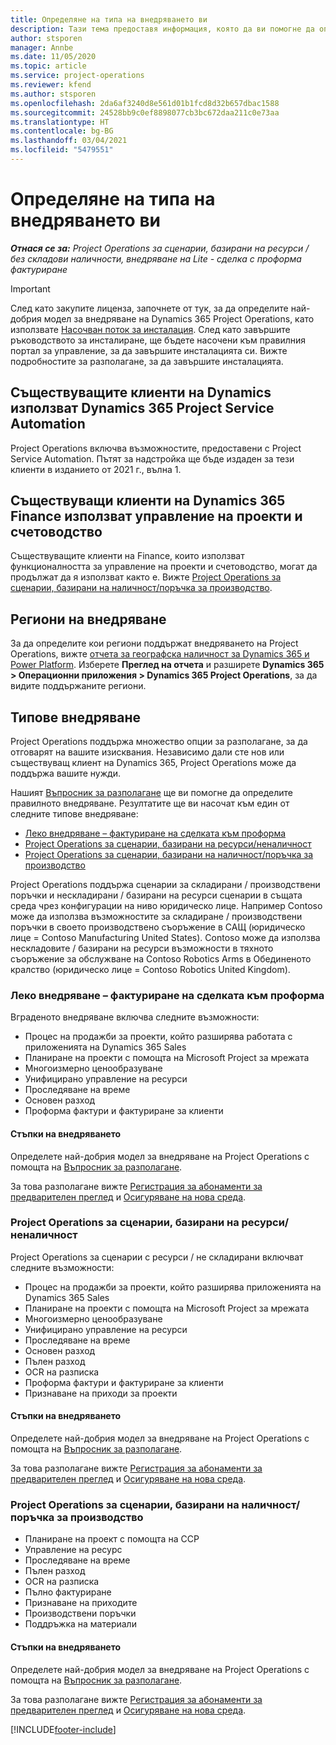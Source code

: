 ```yaml
---
title: Определяне на типа на внедряването ви
description: Тази тема предоставя информация, която да ви помогне да определите правилния тип на внедряване за Project Operations за фирмата си.
author: stsporen
manager: Annbe
ms.date: 11/05/2020
ms.topic: article
ms.service: project-operations
ms.reviewer: kfend
ms.author: stsporen
ms.openlocfilehash: 2da6af3240d8e561d01b1fcd8d32b657dbac1588
ms.sourcegitcommit: 24528bb9c0ef8898077cb3bc672daa211c0e73aa
ms.translationtype: HT
ms.contentlocale: bg-BG
ms.lasthandoff: 03/04/2021
ms.locfileid: "5479551"
---
```

# <a name="determine-your-deployment-type"></a>Определяне на типа на внедряването ви

_**Отнася се за:** Project Operations за сценарии, базирани на ресурси / без складови наличности, внедряване на Lite - сделка с проформа фактуриране_

> [!IMPORTANT]
> След като закупите лиценза, започнете от тук, за да определите най-добрия модел за внедряване на Dynamics 365 Project Operations, като използвате [Насочван поток за инсталация](https://aka.ms/provisionprojectoperations).
> След като завършите ръководството за инсталиране, ще бъдете насочени към правилния портал за управление, за да завършите инсталацията си. Вижте подробностите за разполагане, за да завършите инсталацията.


## <a name="existing-customers-of-dynamics-using-dynamics-365-project-service-automation"></a>Съществуващите клиенти на Dynamics използват Dynamics 365 Project Service Automation
Project Operations включва възможностите, предоставени с Project Service Automation. Пътят за надстройка ще бъде издаден за тези клиенти в изданието от 2021 г., вълна 1.

## <a name="existing-customers-of-dynamics-365-finance-using-project-management-and-accounting"></a>Съществуващи клиенти на Dynamics 365 Finance използват управление на проекти и счетоводство 

Съществуващите клиенти на Finance, които използват функционалността за управление на проекти и счетоводство, могат да продължат да я използват както е. Вижте [Project Operations за сценарии, базирани на наличност/поръчка за производство](#pma).


## <a name="deployment-regions"></a>Региони на внедряване
За да определите кои региони поддържат внедряването на Project Operations, вижте [отчета за географска наличност за Dynamics 365 и Power Platform](https://dynamics.microsoft.com/en-us/geographic-availability/). Изберете **Преглед на отчета** и разширете **Dynamics 365 > Операционни приложения > Dynamics 365 Project Operations**, за да видите поддържаните региони.

## <a name="deployment-types"></a>Типове внедряване
Project Operations поддържа множество опции за разполагане, за да отговарят на вашите изисквания. Независимо дали сте нов или съществуващ клиент на Dynamics 365, Project Operations може да поддържа вашите нужди.

Нашият [Въпросник за разполагане](https://aka.ms/provisionprojectoperations) ще ви помогне да определите правилното внедряване. Резултатите ще ви насочат към един от следните типове внедряване:

- [Леко внедряване – фактуриране на сделката към проформа](#lite)
- [Project Operations за сценарии, базирани на ресурси/неналичност](#integrated)
- [Project Operations за сценарии, базирани на наличност/поръчка за производство](#pma)

Project Operations поддържа сценарии за складирани / производствени поръчки и нескладирани / базирани на ресурси сценарии в същата среда чрез конфигурации на ниво юридическо лице. Например Contoso може да използва възможностите за складиране / производствени поръчки в своето производствено съоръжение в САЩ (юридическо лице = Contoso Manufacturing United States). Contoso може да използва нескладовите / базирани на ресурси възможности в тяхното съоръжение за обслужване на Contoso Robotics Arms в Обединеното кралство (юридическо лице = Contoso Robotics United Kingdom).

### <a name="lite-deployment---deal-to-proforma-invoicing"></a><a  name="lite"></a>Леко внедряване – фактуриране на сделката към проформа

Вграденото внедряване включва следните възможности:

- Процес на продажби за проекти, който разширява работата с приложенията на Dynamics 365 Sales
- Планиране на проекти с помощта на Microsoft Project за мрежата
- Многоизмерно ценообразуване
- Унифицирано управление на ресурси
- Проследяване на време
- Основен разход
- Проформа фактури и фактуриране за клиенти 

#### <a name="deployment-steps"></a>Стъпки на внедряването
Определете най-добрия модел за внедряване на Project Operations с помощта на [Въпросник за разполагане](https://aka.ms/provisionprojectoperations).

За това разполагане вижте [Регистрация за абонаменти за предварителен преглед](lite-preview-subscription-sign-up.md) и [Осигуряване на нова среда](lite-deployment.md). 


### <a name="project-operations-for-resourcenon-stocked-scenarios"></a><a name="integrated"></a>Project Operations за сценарии, базирани на ресурси/неналичност
Project Operations за сценарии с ресурси / не складирани включват следните възможности:
 
- Процес на продажби за проекти, който разширява приложенията на Dynamics 365 Sales
- Планиране на проекти с помощта на Microsoft Project за мрежата
- Многоизмерно ценообразуване
- Унифицирано управление на ресурси
- Проследяване на време
- Основен разход
- Пълен разход
- OCR на разписка
- Проформа фактури и фактуриране за клиенти 
- Признаване на приходи за проекти

#### <a name="deployment-steps"></a>Стъпки на внедряването
Определете най-добрия модел за внедряване на Project Operations с помощта на [Въпросник за разполагане](https://aka.ms/provisionprojectoperations).

За това разполагане вижте [Регистрация за абонаменти за предварителен преглед](resource-sign-up-preview-subscription.md) и [Осигуряване на нова среда](resource-provision-new-environment.md). 


### <a name="project-operations-for-stockedproduction-order-scenarios"></a><a name="pma"></a>Project Operations за сценарии, базирани на наличност/поръчка за производство

- Планиране на проект с помощта на ССР
- Управление на ресурс
- Проследяване на време
- Пълен разход
- OCR на разписка
- Пълно фактуриране
- Признаване на приходите
- Производствени поръчки
- Поддръжка на материали

#### <a name="deployment-steps"></a>Стъпки на внедряването
Определете най-добрия модел за внедряване на Project Operations с помощта на [Въпросник за разполагане](https://aka.ms/provisionprojectoperations).

За това разполагане вижте [Регистрация за абонаменти за предварителен преглед](https://docs.microsoft.com/dynamics365/fin-ops-core/dev-itpro/dev-tools/sign-up-preview-subscription?toc=/dynamics365/finance/toc.json) и [Осигуряване на нова среда](https://docs.microsoft.com/dynamics365/fin-ops-core/dev-itpro/deployment/deploy-demo-environment?toc=/dynamics365/finance/toc.json). 



[!INCLUDE[footer-include](../includes/footer-banner.md)]
